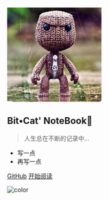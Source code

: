 <!-- _coverpage.md -->

![logo](assets/avatar.jpg)

## Bit•Cat' NoteBook📗

> 人生总在不断的记录中...

- 写一点
- 再写一点

[GitHub](https://github.com/bitvcat/xnotes/)
[开始阅读](/README.md)

![color](#ffffff)
